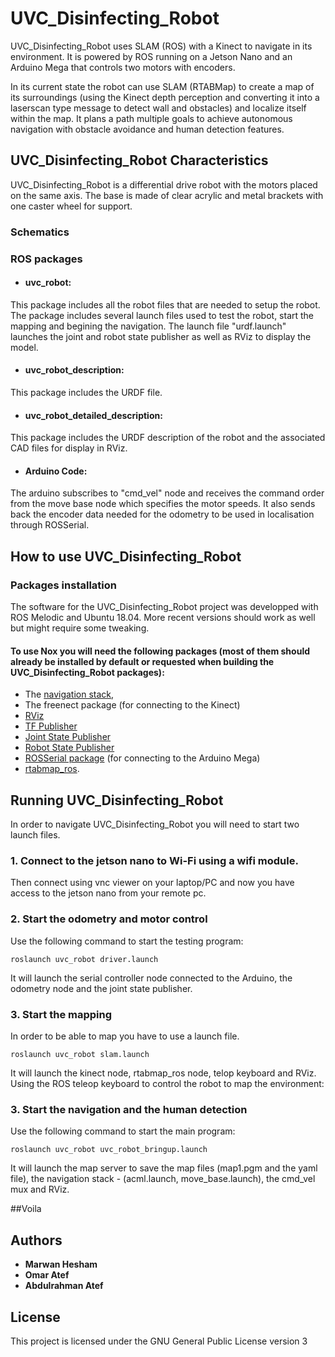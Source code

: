 # UVC_Disinfecting_Robot
UVC_Disinfecting_Robot uses SLAM (ROS) with a Kinect to navigate in its environment. It is powered by ROS running on a Jetson Nano and an Arduino Mega that controls two motors with encoders.


In its current state the robot can use SLAM (RTABMap) to create a map of its surroundings (using the Kinect depth perception and converting it into a laserscan type message to detect wall and obstacles) and localize itself within the map. It plans a path multiple goals to achieve autonomous navigation with obstacle avoidance and human detection features.

## UVC_Disinfecting_Robot Characteristics
UVC_Disinfecting_Robot is a differential drive robot with the motors placed on the same axis. The base is made of clear acrylic and metal brackets with one caster wheel for support.
### Schematics


### ROS packages
* #### uvc_robot:
This package includes all the robot files that are needed to setup the robot. The package includes several launch files used to test the robot, start the mapping and begining the navigation. The launch file "urdf.launch" launches the joint and robot state publisher as well as RViz to display the model.
* #### uvc_robot_description:
This package includes the URDF file.
* #### uvc_robot_detailed_description:
This package includes the URDF description of the robot and the associated CAD files for display in RViz.
* #### Arduino Code:
The arduino subscribes to "cmd_vel" node and receives the command order from the move base node which specifies the motor speeds. It also sends back the encoder data needed for the odometry to be used in localisation through ROSSerial.

## How to use UVC_Disinfecting_Robot
### Packages installation
The software for the UVC_Disinfecting_Robot project was developped with ROS Melodic and Ubuntu 18.04. More recent versions should work as well but might require some tweaking.

#### To use Nox you will need the following packages (most of them should already be installed by default or requested when building the UVC_Disinfecting_Robot packages):
* The [navigation stack](https://wiki.ros.org/navigation),
* The freenect package (for connecting to the Kinect)
* [RViz](http://wiki.ros.org/rviz)
* [TF Publisher](http://wiki.ros.org/tf) 
* [Joint State Publisher](http://wiki.ros.org/joint_state_publisher) 
* [Robot State Publisher](http://wiki.ros.org/robot_state_publisher) 
* [ROSSerial package](http://wiki.ros.org/rosserial) (for connecting to the Arduino Mega)
* [rtabmap_ros](https://wiki.ros.org/rtabmap_ros).

## Running UVC_Disinfecting_Robot

In order to navigate UVC_Disinfecting_Robot you will need to start two launch files.
### 1. Connect to the jetson nano to Wi-Fi using a wifi module.
Then connect using vnc viewer on your laptop/PC and now you have access to the jetson nano from your remote pc.

### 2. Start the odometry and motor control
Use the following command to start the testing program:

`roslaunch uvc_robot driver.launch`

It will launch the serial controller node connected to the Arduino, the odometry node and the joint state publisher.

### 3. Start the mapping
In order to be able to map you have to use a launch file.

`roslaunch uvc_robot slam.launch`

It will launch the kinect node, rtabmap_ros node, telop keyboard and RViz. Using the ROS teleop keyboard to control the robot to map the environment:

### 3. Start the navigation and the human detection
Use the following command to start the main program:

`roslaunch uvc_robot uvc_robot_bringup.launch`

It will launch the map server to save the map files (map1.pgm and the yaml file), the navigation stack - (acml.launch, move_base.launch), the cmd_vel mux and RViz.

##Voila 

## Authors

* **Marwan Hesham** 
* **Omar Atef** 
* **Abdulrahman Atef** 

## License

This project is licensed under the GNU General Public License version 3

